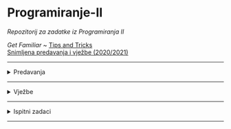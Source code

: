 # Programiranje-II

_Repozitorij za zadatke iz Programiranja II_

_Get Familiar_ ~ [Tips and Tricks](https://github.com/saranur/Programiranje-II/blob/main/Uvod%20u%20Programiranje%20II.md)
</br>
[Snimljena predavanja i vježbe (2020/2021)](https://www.youtube.com/watch?v=R_atSYLO4xI&list=PLJCjqoTZy0H9MTHMyfmoLOqs828E7c0OZ)
<hr>

<details>
  <summary>Predavanja</summary>
  <br>
  <ul>
    <li><a href="https://github.com/saranur/Programiranje-II/blob/main/Predavanja/Predavanja%20-%20code/Predavanje-1.cpp">Predavanje 1 - PRII</a>  -  <a href="https://github.com/saranur/Programiranje-II/blob/main/Predavanja/Teorija/Predavanje%201%20-%20PRII.md">Teorija</a></li>
    <li><a href="https://github.com/saranur/Programiranje-II/tree/main/Predavanja/Predavanja%20-%20code/Predavanje%202%20-%20PRII">Predavanje 2 - PRII</a>  -  <a href="">Teorija</a></li>
    <li><a href="">Predavanje 3 - PRII</a>  -  <a href="">Teorija</a></li>
    <li><a href="">Predavanje 4 - PRII</a>  -  <a href="">Teorija</a></li>
    <li><a href="">Predavanje 5 - PRII</a>  -  <a href="">Teorija</a></li>
    <li><a href="">Predavanje 6 - PRII</a>  -  <a href="">Teorija</a></li>
   
  </ul>
  </details>
<hr>

<details>
<summary>Vježbe</summary>
<br>
<ul>
<li> <p> Vježbe 1 - Uvod u OOP: <a href="https://github.com/saranur/Programiranje-II/blob/2e3327e54fae13a380c3d72f3b583a8e4474f568/Vje%C5%BEbe/Postavke/V1_Postavka.docx?raw=true"> Postavka </a> <a href="https://github.com/saranur/Programiranje-II/blob/main/Vje%C5%BEbe/Rje%C5%A1enja/Vje%C5%BEbe%201%20-%20Rje%C5%A1enje.cpp"> Rješenje</a> </p> </li>
<li> <p> Vježbe 2 - Klase i objekti: <a href="https://github.com/saranur/Programiranje-II/blob/2e3327e54fae13a380c3d72f3b583a8e4474f568/Vje%C5%BEbe/Postavke/V2_Postavka.docx?raw=true"> Postavka </a>  <a href="https://github.com/saranur/Programiranje-II/blob/main/Vje%C5%BEbe/Rje%C5%A1enja/Vje%C5%BEbe%202%20-%20Rje%C5%A1enje.cpp"> Rješenje </a> </p> </li>
<li> <p> Vježba 3 - Konstrukturi i destruktori: <a href="https://github.com/saranur/Programiranje-II/blob/2e3327e54fae13a380c3d72f3b583a8e4474f568/Vje%C5%BEbe/Postavke/V3_Postavka.docx?raw=true"> Postavka </a>  <a href="https://github.com/saranur/Programiranje-II/blob/main/Vje%C5%BEbe/Rje%C5%A1enja/Vje%C5%BEbe%203%20-%20Rje%C5%A1enje.cpp"> Rješenje </a> </p> </li>
<li> <p> Vježbe 4 - Preklapanje operatora: <a href="https://github.com/saranur/Programiranje-II/blob/2e3327e54fae13a380c3d72f3b583a8e4474f568/Vje%C5%BEbe/Postavke/V4_Postavka.docx?raw=true"> Postavka </a>  <a href=""> Rješenje </a> </p> </li> 
<li> <p> Vježba 5 - Generičke funkcije i klase: <a href="https://github.com/saranur/Programiranje-II/blob/2e3327e54fae13a380c3d72f3b583a8e4474f568/Vje%C5%BEbe/Postavke/V5_Postavka.docx?raw=true"> Postavka </a>  <a href=""> Rješenje </a> </p> </li> 
<li> <p> Vježba 5.1 - Napredne funkcije: <a href="https://github.com/saranur/Programiranje-II/blob/2e3327e54fae13a380c3d72f3b583a8e4474f568/Vje%C5%BEbe/Postavke/Postavka%205.1.docx?raw=true"> Postavka </a>  <a href=""> Rješenje </a> </p> </li> 
<li> <p> Probni ispit (Prva parcijala) 20.04.2021: <a href="https://github.com/saranur/Programiranje-II/blob/2e3327e54fae13a380c3d72f3b583a8e4474f568/Vje%C5%BEbe/Postavke/Music%20probni%20.docx?raw=true"> Postavka </a>  <a href=""> Rješenje </a> </p> </li> 
<li> <p> Probni prva parcijala (Kemal) -22.04.2021: <a href="https://github.com/saranur/Programiranje-II/blob/2e3327e54fae13a380c3d72f3b583a8e4474f568/Vje%C5%BEbe/Postavke/Kemal%20probni%20postavka.docx?raw=true"> Postavka </a>  <a href=""> Rješenje </a> </p> </li> 
<li> <p> Vježbe 6 - Enumeracije: <a href="https://github.com/saranur/Programiranje-II/blob/2e3327e54fae13a380c3d72f3b583a8e4474f568/Vje%C5%BEbe/Postavke/V6_Postavka.docx?raw=true"> Postavka </a>  <a href=""> Rješenje </a> </p> </li> 
<li> <p> Vježbe 7- Polimorfizam: <a href="https://github.com/saranur/Programiranje-II/blob/2e3327e54fae13a380c3d72f3b583a8e4474f568/Vje%C5%BEbe/Postavke/V7_Postavka.docx?raw=true"> Postavka </a>  <a href=""> Rješenje </a> </p> </li> 
<li> <p> Koncept višenasljednosti u klasama: <a href=""> Postavka </a>  <a href=""> Rješenje </a> </p> </li> 
<li> <p> Vježbe 8 Interfejs i višenasljednost: <a href="https://github.com/saranur/Programiranje-II/blob/2e3327e54fae13a380c3d72f3b583a8e4474f568/Vje%C5%BEbe/Postavke/V8_Postavka.docx?raw=true"> Postavka </a>  <a href=""> Rješenje </a> </p> </li> 
<li> <p> Vježba 9 Exceptions (Greške): <a href="https://github.com/saranur/Programiranje-II/blob/main/Vje%C5%BEbe/Postavke/V9_Postavka.docx?raw=true"> Postavka </a>  <a href=""> Rješenje </a> </p> </li> 
<li> <p> Vježba 10 STL: <a href="https://github.com/saranur/Programiranje-II/blob/2e3327e54fae13a380c3d72f3b583a8e4474f568/Vje%C5%BEbe/Postavke/V10_Postavka.docx?raw=true"> Postavka </a>  <a href=""> Rješenje </a> </p> </li> 
  
</ul>
</details>
<hr>
<details>
<summary>Ispitni zadaci</summary>
<br>
<ul>
   <li> <p> Ispitni 16.07.2021 G2 <a href="https://github.com/saranur/Programiranje-II/raw/main/Ispitni%20zadaci/Postavke/Ispitni%2016.07.2021%20G2%20postavka.pdf"> Postavka </a>  <a href=""> Rješenje </a> </p> </li>
   <li> <p> Ispitni 16.07.2021 G1 <a href="https://github.com/saranur/Programiranje-II/raw/main/Ispitni%20zadaci/Postavke/Ispitni%2016.07.2021%20%20G1%20postavka.pdf"> Postavka </a>  <a href=""> Rješenje </a> </p> </li>
   <li> <p> Ispitni 25.06.2021 G2 <a href="https://github.com/saranur/Programiranje-II/raw/main/Ispitni%20zadaci/Postavke/Ispitni%2025.06.2021%20G2%20postavka.pdf"> Postavka </a>  <a href=""> Rješenje </a> </p> </li>
   <li> <p> Ispitni 25.06.2021 G1 <a href="https://github.com/saranur/Programiranje-II/raw/main/Ispitni%20zadaci/Postavke/Ispitni%2025.06.2021%20G1%20postavka.pdf"> Postavka </a>  <a href=""> Rješenje </a> </p> </li>
   <li> <p> Ispitni 31.08.2020 <a href="https://github.com/saranur/Programiranje-II/blob/main/Ispitni%20zadaci/Postavke/Ispitni%2031.08.2020.%20postavka.docx?raw=true"> Postavka </a>  <a href=""> Rješenje </a> </p> </li>
   <li> <p> Ispitni 15.07.2020 <a href="https://github.com/saranur/Programiranje-II/blob/main/Ispitni%20zadaci/Postavke/Ispitni%2015.07.2020.%20postavka.docx?raw=true"> Postavka </a>  <a href=""> Rješenje </a> </p> </li>
   <li> <p> Ispitni 24.06.2020 <a href="https://github.com/saranur/Programiranje-II/blob/main/Ispitni%20zadaci/Postavke/Ispitni%2024.06.2020.%20postavka.docx?raw=true"> Postavka </a>  <a href=""> Rješenje </a> </p> </li>
   <li> <p> Ispitni 28.08.2019 <a href="https://github.com/saranur/Programiranje-II/blob/main/Ispitni%20zadaci/Postavke/Ispitni%2028.08.2019.%20postavka.docx?raw=true"> Postavka </a>  <a href=""> Rješenje </a> </p> </li>
   <li> <p> Ispitni 04.07.2019 <a href="https://github.com/saranur/Programiranje-II/blob/main/Ispitni%20zadaci/Postavke/Ispitni%2004.07.2019.%20postavka.docx?raw=true"> Postavka </a>  <a href=""> Rješenje </a> </p> </li>
   <li> <p> Ispitni 20.06.2019 <a href="https://github.com/saranur/Programiranje-II/blob/main/Ispitni%20zadaci/Postavke/Ispitni%2020.06.2019.%20postavka.docx?raw=true"> Postavka </a>  <a href=""> Rješenje </a> </p> </li>
   <li> <p> Ispitni 24.01.2019 <a href="https://github.com/saranur/Programiranje-II/raw/main/Ispitni%20zadaci/Postavke/Ispitni%2024.1.2019%20postavka.pdf"> Postavka </a>  <a href=""> Rješenje </a> </p> </li>
</ul>
</details>
<hr>

